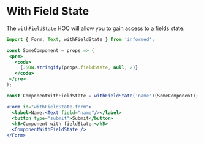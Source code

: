 # With Field State

The `withFieldState` HOC will allow you to gain access to a fields state.

<!-- STORY -->

```jsx
import { Form, Text, withFieldState } from 'informed';

const SomeComponent = props => (
 <pre>
   <code>
     {JSON.stringify(props.fieldState, null, 2)}
   </code>
 </pre>
);

const ComponentWithFieldState = withFieldState('name')(SomeComponent);

<Form id="withFieldState-form">
  <label>Name:<Text field="name"/></label>
  <button type="submit">Submit</button>
  <h5>Component with fieldState:</h5>
  <ComponentWithFieldState />
</Form>
```
